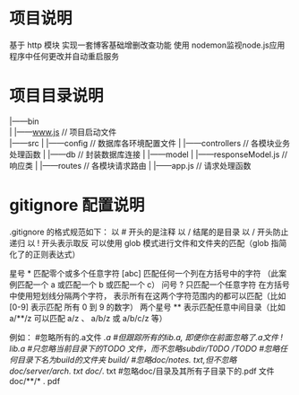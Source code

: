 # 项目说明 
基于 http 模块 实现一套博客基础增删改查功能 使用 nodemon监视node.js应用程序中任何更改并自动重启服务

# 项目目录说明
|——bin  
|        |——www.js                                    // 项目启动文件    
|——src
|        |——config                                    // 数据库各环境配置文件
|        |——controllers                               // 各模块业务处理函数
|        |——db                                        // 封装数据库连接
|        |——model
|                      |——responseModel.js            // 响应类
|        |——routes                                    // 各模块请求路由
|
|——app.js                                             // 请求处理函数


# gitignore 配置说明
.gitignore 的格式规范如下：
以 # 开头的是注释
以 / 结尾的是目录
以 / 开头防止递归
以 ! 开头表示取反
可以使用 glob 模式进行文件和文件夹的匹配（glob 指简化了的正则表达式）

星号 * 匹配零个或多个任意字符
[abc] 匹配任何一个列在方括号中的字符 （此案例匹配一个 a 或匹配一个 b 或匹配一个 c）
问号 ? 只匹配一个任意字符
在方括号中使用短划线分隔两个字符， 表示所有在这两个字符范围内的都可以匹配（比如 [0-9] 表示匹配
所有 0 到 9 的数字）
两个星号 ** 表示匹配任意中间目录（比如 a/**/z 可以匹配 a/z 、 a/b/z 或 a/b/c/z 等）

例如：
#忽略所有的.a文件
*.a
#但跟踪所有的lib.a, 即便你在前面忽略了.a文件
! lib.a
#只忽略当前目录下的TODO 文件，而不忽略subdir/T0DO
/TODO
#忽略任何目录下名为build的文件夹
build/
#忽略doc/notes. txt,但不忽略doc/server/arch. txt
doc/*. txt
#忽略doc/目录及其所有子目录下的.pdf 文件
doc/**/* . pdf
